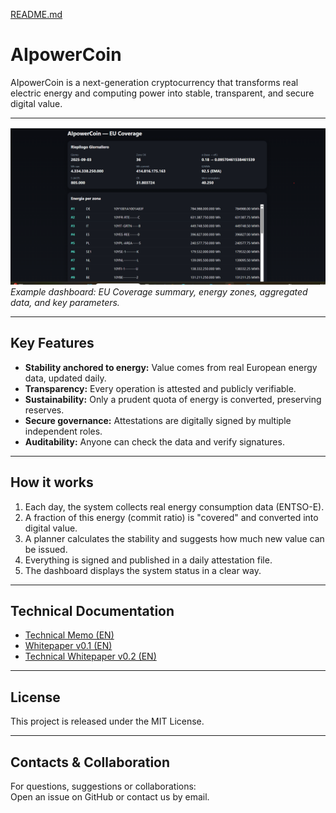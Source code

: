 [README.md](https://github.com/user-attachments/files/22173047/README.md)
# AIpowerCoin

AIpowerCoin is a next-generation cryptocurrency that transforms real electric energy and computing power into stable, transparent, and secure digital value.

---

![Screenshot of AIpowerCoin dashboard](dashboard.png)
*Example dashboard: EU Coverage summary, energy zones, aggregated data, and key parameters.*

---

## Key Features

- **Stability anchored to energy:** Value comes from real European energy data, updated daily.
- **Transparency:** Every operation is attested and publicly verifiable.
- **Sustainability:** Only a prudent quota of energy is converted, preserving reserves.
- **Secure governance:** Attestations are digitally signed by multiple independent roles.
- **Auditability:** Anyone can check the data and verify signatures.

---

## How it works

1. Each day, the system collects real energy consumption data (ENTSO-E).
2. A fraction of this energy (commit ratio) is "covered" and converted into digital value.
3. A planner calculates the stability and suggests how much new value can be issued.
4. Everything is signed and published in a daily attestation file.
5. The dashboard displays the system status in a clear way.

---

## Technical Documentation

- [Technical Memo (EN)](docs/aicp_tech_memo_en.md)
- [Whitepaper v0.1 (EN)](docs/aicp_whitepaper_v01_en.md)
- [Technical Whitepaper v0.2 (EN)](docs/aicp_whitepaper_tech_v02_en.md)

---

## License

This project is released under the MIT License.

---

## Contacts & Collaboration

For questions, suggestions or collaborations:  
Open an issue on GitHub or contact us by email.
